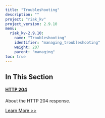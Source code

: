 ```yaml
---
title: "Troubleshooting"
description: ""
project: "riak_kv"
project_version: 2.9.10
menu:
  riak_kv-2.9.10:
    name: "Troubleshooting"
    identifier: "managing_troubleshooting"
    weight: 207
    parent: "managing"
toc: true
---
```


[http 204]: ./http-204

## In This Section

#### [HTTP 204][http 204]

About the HTTP 204 response.

[Learn More >>][http 204]


